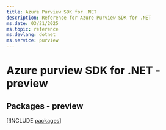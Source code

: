 ```yaml
---
title: Azure Purview SDK for .NET
description: Reference for Azure Purview SDK for .NET
ms.date: 03/21/2025
ms.topic: reference
ms.devlang: dotnet
ms.service: purview
---
```

# Azure purview SDK for .NET - preview
## Packages - preview
[!INCLUDE [packages](purview-index.md)]